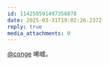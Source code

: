 ```yaml
---
id: 114258591497356878
date: 2025-03-31T19:02:26.237Z
reply: true
media_attachments: 0
---
```


[@conge](https://c.im/@conge) 唏嘘。

